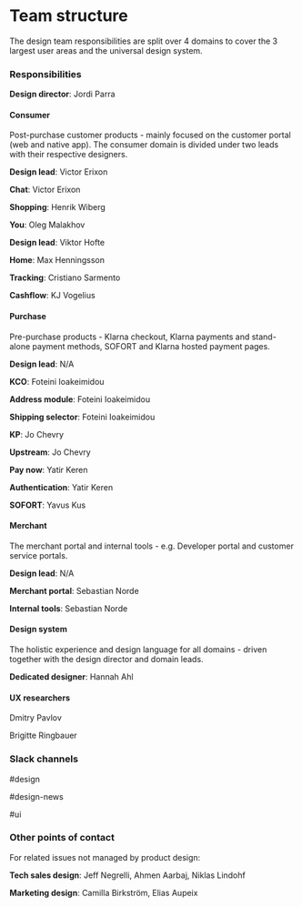 # Team structure

The design team responsibilities are split over 4 domains to cover the 3 largest user areas and the universal design system.

### Responsibilities

**Design director**: Jordi Parra

#### Consumer

Post-purchase customer products - mainly focused on the customer portal \(web and native app\). The consumer domain is divided under two leads with their respective designers.

**Design lead**: Victor Erixon

**Chat**: Victor Erixon

**Shopping**: Henrik Wiberg

**You**: Oleg Malakhov

**Design lead**: Viktor Hofte

**Home**: Max Henningsson

**Tracking**: Cristiano Sarmento

**Cashflow**: KJ Vogelius

#### Purchase

Pre-purchase products - Klarna checkout, Klarna payments and stand-alone payment methods, SOFORT and Klarna hosted payment pages.

**Design lead**: N/A

**KCO**: Foteini Ioakeimidou

**Address module**: Foteini Ioakeimidou

**Shipping selector**: Foteini Ioakeimidou

**KP**: Jo Chevry

**Upstream**: Jo Chevry

**Pay now**: Yatir Keren

**Authentication**: Yatir Keren

**SOFORT**: Yavus Kus

#### Merchant

The merchant portal and internal tools - e.g. Developer portal and customer service portals.

**Design lead**: N/A

**Merchant portal**: Sebastian Norde

**Internal tools**: Sebastian Norde

#### Design system

The holistic experience and design language for all domains - driven together with the design director and domain leads.

**Dedicated designer**: Hannah Ahl

#### UX researchers

Dmitry Pavlov

Brigitte Ringbauer

### Slack channels

\#design

\#design-news

\#ui

### Other points of contact

For related issues not managed by product design:

**Tech sales design**: Jeff Negrelli, Ahmen Aarbaj, Niklas Lindohf

**Marketing design**: Camilla Birkström, Elias Aupeix

